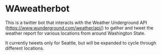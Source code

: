 # WAweatherbot

This is a twitter bot that interacts with the Weather Underground API (https://www.wunderground.com/weather/api/) to gather and tweet the weather report for various locations from around Washington State.

It currently tweets only for Seattle, but will be expanded to cycle through different locations. 
